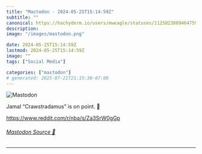```yaml
---
title: "Mastodon - 2024-05-25T15:14:59Z"
subtitle: ""
canonical: https://hachyderm.io/users/mweagle/statuses/112502380946475902
description:
image: "/images/mastodon.png"

date: 2024-05-25T15:14:59Z
lastmod: 2024-05-25T15:14:59Z
image: ""
tags: ["Social Media"]

categories: ["mastodon"]
# generated: 2025-07-21T21:15:38-07:00
---
```

![Mastodon](/images/mastodon.png)

<p>Jamal “Crawstradamus” is on point. 🔮 </p><p><a href="https://www.reddit.com/r/nba/s/Za3SrW0gGp" target="_blank" rel="nofollow noopener noreferrer" translate="no"><span class="invisible">https://www.</span><span class="">reddit.com/r/nba/s/Za3SrW0gGp</span><span class="invisible"></span></a></p>


###### [Mastodon Source 🐘](https://hachyderm.io/@mweagle/112502380946475902)

___
